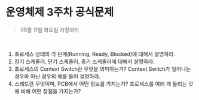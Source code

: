 # 운영체제 3주차 공식문제

> 05월 11일 화요일 자정까지

<br>

1. 프로세스 상태의 각 단계(Running, Ready, Blocked)에 대해서 설명하라.
2. 장기 스케줄러, 단기 스케줄러, 중기 스케줄러에 대해서 설명하라.
3. 프로세스의 Context Switch란 무엇을 의미하는가? Context Switch가 일어나는 경우와 아닌 경우의 예를 들어 설명하라.
4. 스레드란 무엇이며, PCB에서 어떤 정보를 가지는가? 프로세스를 여러 개 돌리는 것에 비해 어떤 장점을 가지는가?